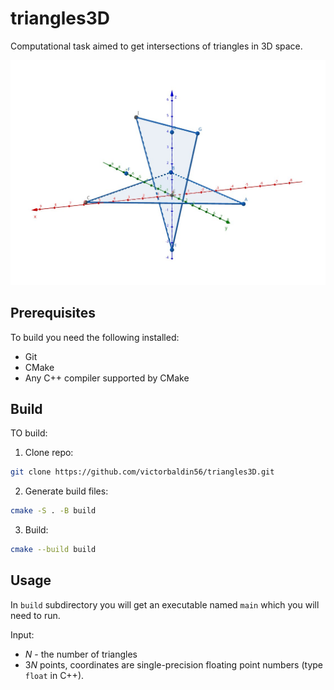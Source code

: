 # triangles3D
Computational task aimed to get intersections of triangles
in 3D space.

![image](img/triangles.jpg)

## Prerequisites
To build you need the following installed:
* Git
* CMake
* Any C++ compiler supported by CMake

## Build
TO build:
1. Clone repo:
```sh
git clone https://github.com/victorbaldin56/triangles3D.git
```
2. Generate build files:
```sh
cmake -S . -B build
```
3. Build:
```sh
cmake --build build
```

## Usage
In `build` subdirectory you will get an executable named `main` which you
will need to run.

Input:
* $N$ - the number of triangles
* $3N$ points, coordinates are single-precision floating point numbers
(type `float` in C++).
